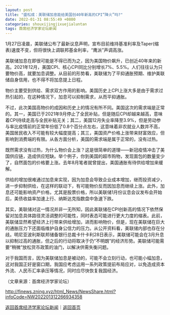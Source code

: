 ```yaml
---
layout: post
title: "盛松成：美联储加息能给美国创40年新高的CPI“降火”吗?"
date: 2022-01-31 08:55:49 +0800
categories: shouxijingjixuejialuntan
tags: 首席经济学家论坛新闻
---
```

<p>1月27日凌晨，美联储公布了最新议息声明，宣布目前维持基准利率及Taper(缩表)速度不变，但将很快上调联邦基金利率，“鹰派”声调高涨。</p>
 <p>美联储加息在即很可能是不得已而为之，因为美国物价飙升，已创近40年来的新高。2021年12月，美国CPI、核心CPI同比分别增长7%、5.5%。人们往往认为只要物价高，就要加息调整。从目前的形势看，美联储为了平抑通胀预期、维护美联储自身信用，也不得不将加息提上日程。</p>
 <p>物价主要受到供给、需求双方作用的影响。美国历史上CPI上涨大多是由于需求过热引起的，在这种情况下，加息可以抑制需求，从而平抑通胀。</p>
 <p>不过，此次美国高物价的成因和历史上的情况有所不同。美国这次的需求端是正常的。其一，美国已于2021年9月停止了全民补贴，但是随后CPI却越来越高，意味着CPI持续走高与全民补贴无关；其二，美国12月失业率降至3.9%，但是劳动参与率比疫情前的正常年份低了0.8个百分点左右，这意味着非农就业人数并不高，美国居民收入不可能有较大幅度提高；其三，美国资产价格上涨带来财富效应，但影响到消费端的有限。从各方面分析，美国的需求端是属于正常的，没有过热。</p>
 <p>既然需求没有过热，为什么物价会上涨？这是很简单的道理——新冠疫情冲击了美国供应链，造成供应短缺。举个例子，你到美国的超市购物，发现面包的数量变少了，自然面包的价格要上涨。去年8月笔者就曾提出，美国通胀有待供给增加来缓解。</p>
 <p>供给的增加很难通过加息来实现，因为加息会导致企业成本增加，继而投资减少，进一步抑制供给，在这样的联动下，有可能物价反而因加息而继续上涨。此外，加息还可能影响资产价格，尤其是股票价格，所以美联储1月份议息会议发布会开始后，美债收益率加速上行、纳斯达克指数盘中急速下跌。</p>
 <p>其实，美联储对这一情况并非一无所知，因此美联储在CPI创新高的情况下依然保留对加息具体路径灵活调整的可能性，同时表态可能进行更大力度的缩表。此前，美联储显然希望经济上行带来供给增加，进而影响物价，但是，现在美联储在巨大的通胀压力下还面临维护自身公信力的压力。从公开资料看，美联储内部也存在分歧。明尼亚波利斯联邦储备银行总裁卡什卡利28日表示，美联储可能会在3月升息以抑制过高的通胀，但之后的行动将取决于仍“不明朗”的经济形势。美联储可能需要“稍微”放松货币政策的油门，以解决供需失衡问题。</p>
 <p>对于我国而言，因为美联储加息是被动的，可能不会立刻行动，也可能小幅加息，这对我国正好是窗口期，我国应考虑运用一系列政策提前布局应对，以免造成资本外流、人民币汇率承压等情况，同时应尽快恢复我国经济。</p><p class="em_media">（文章来源：首席经济学家论坛）</p>

<http://finews.zning.xyz/html_News/NewsShare.html?infoCode=NW202201312266934358>

[返回首席经济学家论坛新闻](//finews.withounder.com/category/shouxijingjixuejialuntan.html)｜[返回首页](//finews.withounder.com/)